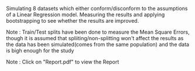 Simulating 8 datasets which either conform/disconform to the assumptions of a Linear Regression model. Measuring the results and applying bootstrapping to see whether the results are improved.

Note : Train/Test splits have been done to measure the Mean Square Errors, though it is assumed that spliiting/non-splitting won't affect the results as the data has been simulated(comes from the same population) and the data is bigh enough for the study

Note : Click on "Report.pdf" to view the Report
